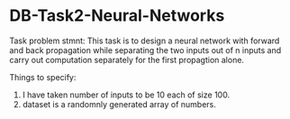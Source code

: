 # DB-Task2-Neural-Networks
Task problem stmnt:
This task is to design a neural network with forward and back propagation while separating the two inputs out of n inputs and carry out computation separately for the first propagtion alone.


Things to specify:
1. I have taken number of inputs to be 10 each of size 100.
2. dataset is a randomnly generated array of numbers.

